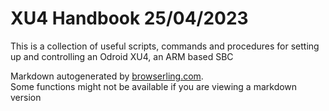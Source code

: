 <div class="container">

# XU4 Handbook 25/04/2023

This is a collection of useful scripts, commands and procedures for setting up and controlling an Odroid XU4, an ARM based SBC

Markdown autogenerated by [browserling.com](https://www.browserling.com/tools/html-to-markdown).  
Some functions might not be available if you are viewing a markdown version

</div>

<div id="scriptGenerated" style="display:none;">

<div class="details toc-container notransition"><summary>

Table of Contents

</summary></div>

### Guide Settings

Auto fill-in tutorial commands:

<table id="controlsTable"></table>

<div class="details"><summary>

## Flash OS

</summary>

[Official OS Installation Guide](https://wiki.odroid.com/odroid-xu4/getting_started/os_installation_guide#tab__odroid-xu4) Power supply minimum: 5V/2A recommended: 5V/6A

[Ubuntu MATE 22.04 desktop image.](https://odroid.in/ubuntu_22.04lts/XU3_XU4_MC1_HC1_HC2/ubuntu-22.04-5.4-mate-odroid-xu4-20220522.img.xz) At least 8 GB is recommended

`user/passwd: odroid/odroid` `root/odroid`

[Ubuntu Minimal 22.04 image.](https://odroid.in/ubuntu_22.04lts/XU3_XU4_MC1_HC1_HC2/ubuntu-22.04-5.4-minimal-odroid-xu4-20220721.img.xz) At least 4 GB is recommended

`user/passwd: root/odroid`

1.  Download an OS image
2.  Download Etcher
3.  Open Etcher.
4.  Select the downloaded OS image.
5.  Select the inserted memory card. (Normally, the memory card is detected automatically.)
6.  Click Flash

</div>

<div class="details"><summary>

## Connect to WiFi

</summary>

### Enable wifi

<pre>sudo su
nmcli radio wifi on
nmcli radio wifi

nmcli dev wifi list  </pre>

> Output:
>
> <pre>enabled</pre>
>
> <pre>    
>
> <table>
>         
>
> <thead>
>         
>
> <tr>
>             
>
> <th>IN-USE</th>
>
>             
>
> <th>BSSID</th>
>
>             
>
> <th>SSID</th>
>
>             
>
> <th>MODE</th>
>
>             
>
> <th>CHAN</th>
>
>             
>
> <th>RATE</th>
>
>             
>
> <th>SIGNAL</th>
>
>             
>
> <th>BARS</th>
>
>             
>
> <th>SECURITY</th>
>
>         </tr>
>
>         </thead>
>
>         
>
> <tbody>
>         
>
> <tr>
>             
>
> <td>*</td>
>
>             
>
> <td>ZZ:ZZ:QE:34:05:RQ</td>
>
>             
>
> <td class="net-ssid">Network-name</td>
>
>             
>
> <td>Infra</td>
>
>             
>
> <td>77</td>
>
>             
>
> <td>111 Mbit/s</td>
>
>             
>
> <td>95</td>
>
>             
>
> <td>****</td>
>
>             
>
> <td>WPA2</td>
>
>         </tr>
>
>         
>
> <tr>
>             
>
> <td></td>
>
>             
>
> <td>ZZ:ZZ:SS:CD:TT:FW</td>
>
>             
>
> <td>ANother-Ntwk</td>
>
>             
>
> <td>Infra</td>
>
>             
>
> <td>44</td>
>
>             
>
> <td>222 Mbit/s</td>
>
>             
>
> <td>92</td>
>
>             
>
> <td>****</td>
>
>             
>
> <td>WPA2</td>
>
>         </tr>
>
>         
>
> <tr>
>             
>
> <td></td>
>
>             
>
> <td>ZZ:ZZ:CC:RR:1S:BB</td>
>
>             
>
> <td>blipBloppers</td>
>
>             
>
> <td>Infra</td>
>
>             
>
> <td>63</td>
>
>             
>
> <td>333 Mbit/s</td>
>
>             
>
> <td>59</td>
>
>             
>
> <td>***</td>
>
>             
>
> <td>WPA2</td>
>
>         </tr>
>
>         </tbody>
>
>     </table>
>
> </pre>

### Connect to a network

<pre>nmcli device wifi connect <ins class="net-ssid">network_pswd</ins> password <ins class="net-pswd">network_pswd</ins>
nmcli connection show
ip a |grep inet</pre>

> Output:
>
> <pre>
>
> <table>
>         
>
> <thead>
>         
>
> <tr>
>             
>
> <th>NAME</th>
>
>             
>
> <th>UUID</th>
>
>             
>
> <th>TYPE</th>
>
>             
>
> <th>DEVICE</th>
>
>         </tr>
>
>         </thead>
>
>         
>
> <tbody>
>         
>
> <tr>
>             
>
> <td>Wired connection 1</td>
>
>             
>
> <td>55555555-1111-2222-3333-444444444444</td>
>
>             
>
> <td>ethernet</td>
>
>             
>
> <td>eth0</td>
>
>         </tr>
>
>         
>
> <tr>
>             
>
> <td class="net-ssid">Network-name</td>
>
>             
>
> <td>55555555-1111-2222-3333-444444444444</td>
>
>             
>
> <td>wlan0</td>
>
>             
>
> <td>Infra</td>
>
>         </tr>
>
>       </tbody>
>
>     </table>
>
>         </pre>
>
>     inet 192.168.1.203/24

</div>

<div class="details"><summary>

## Firewall Setup

</summary>

<pre>sudo su
apt install ufw
ufw allow OpenSSH
ufw enable
ufw status</pre>

> Output:
>
> <pre>
>
> <table>
>   
>
> <thead>
>     
>
> <tr>
>       
>
> <th>To</th>
>
>       
>
> <th>Action</th>
>
>       
>
> <th>From</th>
>
>     </tr>
>
>   </thead>
>
>   
>
> <tbody>
>     
>
> <tr>
>       
>
> <td>OpenSSH</td>
>
>       
>
> <td>ALLOW</td>
>
>       
>
> <td>Anywhere</td>
>
>     </tr>
>
>     
>
> <tr>
>       
>
> <td>OpenSSH (v6)</td>
>
>       
>
> <td>ALLOW</td>
>
>       
>
> <td>Anywhere (v6)</td>
>
>     </tr>
>
>   </tbody>
>
> </table>
>
> </pre>

</div>

<div class="details"><summary>

## User Management

</summary>

List all users:

<pre>sudo su
cut -d: -f1 /etc/passwd</pre>

Create a new user named <ins class="usr-name">user</ins> with sudo privileges:

<pre>useradd -m <ins class="usr-name">user</ins>
echo "<ins class="usr-name">user</ins>:<ins class="usr-pswd">pswd</ins>" | chpasswd

usermod -aG sudo <ins class="usr-name">user</ins>
</pre>

Delete the user "odroid" and remove their home directory:

<pre>sudo deluser --remove-home odroid</pre>

</div>

<div class="details"><summary>

## SSH Configuration

</summary>

Disable root login:

<pre>sed -i 's/PermitRootLogin yes/PermitRootLogin no/g'  /etc/ssh/sshd_config</pre>

<div>or</div>

<pre>sed -i 's/#PermitRootLogin prohibit-password/PermitRootLogin no/g'  /etc/ssh/sshd_config</pre>

Verify that root login is disabled:

<pre>cat  /etc/ssh/sshd_config | grep "PermitRootLogin "</pre>

> Output:
>
> <pre>PermitRootLogin no</pre>

Restart the SSH service:

<pre>sudo systemctl restart sshd </pre>

</div>

<div class="details"><summary>

## Update OS

</summary>

### Update and Upgrade

Update the OS by running the following command in a terminal:

<pre>sudo apt update -y && sudo apt upgrade -y && sudo apt dist-upgrade -y && sudo apt autoremove -y</pre>

### Automated System Updates and Reboots

<div>Enable automatic system updates and reboots</div>

<pre>sudo su
sudo apt install unattended-upgrades </pre>

<div>Configure custom settings</div>

<pre>echo '
// CUSTOM SETTINGS
Unattended-Upgrade::Mail "<ins class="upd-mail">your@mail.com</ins>";
Unattended-Upgrade::Automatic-Reboot "true";
Unattended-Upgrade::Automatic-Reboot-Time <ins class="upd-hour">02:00</ins>";
Unattended-Upgrade::Remove-Unused-Kernel-Packages “true”;
Unattended-Upgrade::Remove-New-Unused-Dependencies “true”;
' >> /etc/apt/apt.conf.d/50unattended-upgrades
cat /etc/apt/apt.conf.d/50unattended-upgrades
</pre>

<div>Execute test run with verbose output</div>

<pre>sudo unattended-upgrade -v -d </pre>

*   `Unattended-Upgrade::Mail` option specifies the email address to receive notifications about upgrades.
*   `Unattended-Upgrade::Automatic-Reboot` enables automatic reboots after upgrades..
*   `Unattended-Upgrade::Automatic-Reboot-Time` option sets the time for the automatic reboot to occur
*   `Unattended-Upgrade::Remove-Unused-Kernel-Packages` and `Unattended-Upgrade::Remove-New-Unused-Dependencies` options remove any unused packages and dependencies after an upgrade.

</div>

<div class="details"><summary>

## Hardware Control

</summary>

### Onboard Led

<div>Set led brightness</div>

<pre>echo 250 >  /sys/class/leds/blue\:heartbeat/brightness
cat  /sys/class/leds/blue\:heartbeat/brightness</pre>

> <pre>250</pre>

<div>See available led modes</div>

<pre>cat /sys/devices/platform/pwmleds/leds/blue\:heartbeat/trigger</pre>

> <pre>none rc-feedback kbd-scrolllock kbd-numlock kbd-capslock kbd-kanalock kbd-shiftlock kbd-altgrlock kbd-ctrllock kbd-altlock kbd-shiftllock kbd-shiftrlock kbd-ctrlllock kbd-ctrlrlock mmc0 mmc1 timer oneshot heartbeat gpio cpu cpu0 cpu1 cpu2 cpu3 cpu4 cpu5 cpu6 cpu7 [default-on] transient rfkill-any rfkill-none phy0rx phy0tx phy0assoc phy0radio rfkill0</pre>

<div>Turn OFF, ON, Heartbeat (original state)</div>

<pre>echo none > /sys/class/leds/blue\:heartbeat/trigger
echo default-on > /sys/class/leds/blue\:heartbeat/trigger
echo heartbeat > /sys/class/leds/blue\:heartbeat/trigger</pre>

### GPIO Pins

### System Temperature

</div>

<div class="details"><summary>

## Performance Governor

</summary></div>

<div class="details"><summary>

## Onboard Fan

</summary>

### Control manually via pwm speed

<div>Disable automatic control and Write to pwm file</div>

<pre>echo 0 > /sys/devices/platform/pwm-fan/hwmon/hwmon0/automatic
echo 10 > /sys/devices/platform/pwm-fan/hwmon/hwmon0/pwm1</pre>

<div>Verify</div>

<pre>cat /sys/devices/platform/pwm-fan/hwmon/hwmon0/automatic
cat /sys/devices/platform/pwm-fan/hwmon/hwmon0/pwm1</pre>

> <pre>1
> 120</pre>

### Control automatically

<div>Enable automatic control</div>

<pre>echo 1 > /sys/devices/platform/pwm-fan/hwmon/hwmon0/automatic
cat /sys/devices/platform/pwm-fan/hwmon/hwmon0/automatic</pre>

> <pre>1</pre>

### Trip points

ODROID XU4 supports 3 cooling levels for thermal control, 0, 1, 2. Level 0, which is the lowest level for thermal control and comes with the slowest fan speed. And level 2, which is the highest level for thermal control and comes with the fastest fan speed. [Reference](https://wiki.odroid.com/odroid-xu4/application_note/manually_control_the_fan)

<div>Default temps:</div>

<table>

<thead>

<tr>

<th>Trip point</th>

<th>-</th>

<th>0</th>

<th>1</th>

<th>2</th>

</tr>

</thead>

<tbody>

<tr>

<td>Temperature</td>

<td>0</td>

<td>60°C</td>

<td>70°C</td>

<td>80°C</td>

</tr>

<tr>

<td>Fan speed</td>

<td>0</td>

<td>120</td>

<td>180</td>

<td>240</td>

</tr>

</tbody>

</table>

Get current trip temperatures

<pre>cat /sys/devices/virtual/thermal/thermal_zone{0,1,2,3}/trip_point_{0,1,2}_temp</pre>

> <pre>60000   <------ Zone 0
> 70000
> 80000
> 60000   <------ Zone 1
> 70000
> 80000
> 60000   <------ Zone 2
> 70000
> 80000
> 60000   <------ Zone 3
> 70000
> 80000
> </pre>

<div>Set trip point 1 to be activated at 30°C.</div>

<pre>echo 30000 | sudo tee /sys/devices/virtual/thermal/thermal_zone{0,1,2,3}/trip_point_0_temp
cat /sys/devices/virtual/thermal/thermal_zone{0,1,2,3}/trip_point_0_temp</pre>

> <pre>30000</pre>

<div>Set the fan speed for each trip point.</div>

> You always have to reboot to apply the changed fan speed for now.

<pre>echo "0 204 220 240" > /sys/devices/platform/pwm-fan/hwmon/hwmon0/fan_speed
cat /sys/devices/platform/pwm-fan/hwmon/hwmon0/fan_speed</pre>

> <pre>0 120 180 240</pre>

### Set fan temps and speed at boot

Write your settings in the /etc/rc.local file.

<pre>    # Target temperature: 30°C, 50°C, 70°C
    TRIP_POINT_0=30000
    TRIP_POINT_1=50000
    TRIP_POINT_2=70000

    echo "0 204 220 240" > /sys/devices/platform/pwm-fan/hwmon/hwmon0/fan_speed

    echo $TRIP_POINT_0 > /sys/devices/virtual/thermal/thermal_zone0/trip_point_0_temp
    echo $TRIP_POINT_0 > /sys/devices/virtual/thermal/thermal_zone1/trip_point_0_temp
    echo $TRIP_POINT_0 > /sys/devices/virtual/thermal/thermal_zone2/trip_point_0_temp
    echo $TRIP_POINT_0 > /sys/devices/virtual/thermal/thermal_zone3/trip_point_0_temp

    echo $TRIP_POINT_1 > /sys/devices/virtual/thermal/thermal_zone0/trip_point_1_temp
    echo $TRIP_POINT_1 > /sys/devices/virtual/thermal/thermal_zone1/trip_point_1_temp
    echo $TRIP_POINT_1 > /sys/devices/virtual/thermal/thermal_zone2/trip_point_1_temp
    echo $TRIP_POINT_1 > /sys/devices/virtual/thermal/thermal_zone3/trip_point_1_temp

    echo $TRIP_POINT_2 > /sys/devices/virtual/thermal/thermal_zone0/trip_point_2_temp
    echo $TRIP_POINT_2 > /sys/devices/virtual/thermal/thermal_zone1/trip_point_2_temp
    echo $TRIP_POINT_2 > /sys/devices/virtual/thermal/thermal_zone2/trip_point_2_temp
    echo $TRIP_POINT_2 > /sys/devices/virtual/thermal/thermal_zone3/trip_point_2_temp
    </pre>

<div>Reboot and check if the changes applied.</div>

<pre>cat /sys/devices/virtual/thermal/thermal_zone{0,1,2,3}/trip_point_{0,1,2}_temp</pre>

<pre>cat /sys/devices/platform/pwm-fan/hwmon/hwmon0/fan_speed</pre>

### Emulate temperature

Test fan speeds by covering real temperature values with emulated ones.

<div>Set temperature to 85°C:</div>

<pre>echo 85000 | sudo tee /sys/devices/virtual/thermal/thermal_zone{0,1,2,3}/emul_temp
cat /sys/devices/virtual/thermal/thermal_zone{0,1,2,3}/temp</pre>

> <pre>85000
> 85000
> 85000
> 85000
> 85000
> </pre>

<div>Reset real temperatures</div>

<pre>echo 0 | sudo tee /sys/devices/virtual/thermal/thermal_zone{0,1,2,3}/emul_temp
cat /sys/devices/virtual/thermal/thermal_zone{0,1,2,3}/temp</pre>

> <pre>51000
> 53000
> 56000
> 55000
> </pre>

</div>

<div class="details"><summary>

## System Benchmarks

</summary>

### Sysbench

<pre>apt install sysbench</pre>

<div>Example tests:</div>

*   `sysbench cpu help`
*   `sysbench memory help`
*   `sysbench fileio help`
*   `sysbench cpu --threads=8 --cpu-max-prime=10000 run`
*   `sysbench memory --threads=8 run`

> <pre>    CPU speed:
>     events per second:   500.60
>
>     General statistics:
>     total time:                          10.0139s
>     total number of events:              5016
>
>     Latency (ms):
>     min:                                    9.58
>     avg:                                   15.96
>     max:                                   44.14
>     95th percentile:                       28.16
>     sum:                                80042.91
>
>     Threads fairness:
>     events (avg/stddev):           627.0000/76.37
>     execution time (avg/stddev):   10.0054/0.01
>     </pre>

### systemd-analyze

<div>Will plot a detailed graphic with the boot sequence: kernel time, userspace time, time taken by each service.</div>

<pre>systemd-analyze plot > boot.svg</pre>

### speedtest-cli

<pre>sudo apt install speedtest-cli</pre>

<pre>speedtest-cli</pre>

> <pre>Retrieving speedtest.net server list...
> Selecting best server based on ping...
> Testing download speed...........................................................
> Download: 64.38 Mbit/s
> Testing upload speed.............................................................
> Upload: 18.60 Mbit/s
>     </pre>

</div>

<div class="details"><summary>

## Common Tools

</summary>

### Golang

Install the GO programming language:

<pre>sudo apt-get install -y golang-go</pre>

### Docker

EXAMPLE:

<pre>CODE BIP BOP</pre>

> Output:
>
> <pre>RESPONSE</pre>

INFO

<pre>GLOMP</pre>

### Python

### Java

</div>


